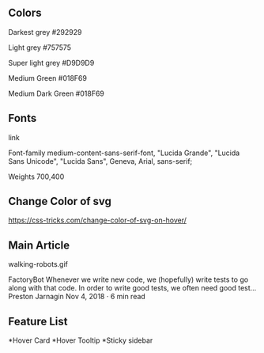 ## Colors

Darkest grey
#292929

Light grey
#757575

Super light grey
#D9D9D9

Medium Green
#018F69

Medium Dark Green
#018F69


## Fonts

link
<link rel="stylesheet" type="text/css" class="js-glyph-" id="glyph-8" href="https://glyph.medium.com/css/e/sr/latin/e/ssr/latin/e/ssb/latin/m2.css">

Font-family
medium-content-sans-serif-font, "Lucida Grande", "Lucida Sans Unicode", "Lucida Sans", Geneva, Arial, sans-serif;

Weights
700,400

## Change Color of svg
https://css-tricks.com/change-color-of-svg-on-hover/


## Main Article

walking-robots.gif

FactoryBot
Whenever we write new code, we (hopefully) write tests to go along with that code. In order to write good tests, we often need good test…
Preston Jarnagin
Nov 4, 2018 · 6 min read

## Feature List

*Hover Card
*Hover Tooltip
*Sticky sidebar

